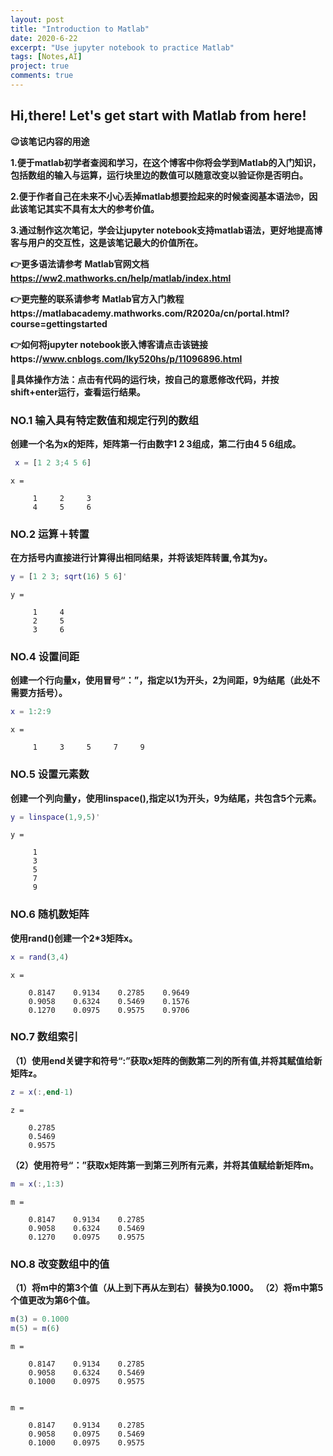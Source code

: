 ```yaml
---
layout: post
title: "Introduction to Matlab"
date: 2020-6-22
excerpt: "Use jupyter notebook to practice Matlab"
tags: [Notes,AI]
project: true
comments: true
---
```


## Hi,there! Let's get start with Matlab from here!
**😉该笔记内容的用途**

**1.便于matlab初学者查阅和学习，在这个博客中你将会学到Matlab的入门知识，包括数组的输入与运算，运行块里边的数值可以随意改变以验证你是否明白。**

**2.便于作者自己在未来不小心丢掉matlab想要捡起来的时候查阅基本语法🙄，因此该笔记其实不具有太大的参考价值。**

**3.通过制作这次笔记，学会让jupyter notebook支持matlab语法，更好地提高博客与用户的交互性，这是该笔记最大的价值所在。**

**👉更多语法请参考 Matlab官网文档 https://ww2.mathworks.cn/help/matlab/index.html**

**👉更完整的联系请参考 Matlab官方入门教程https://matlabacademy.mathworks.com/R2020a/cn/portal.html?course=gettingstarted**

**👉如何将jupyter notebook嵌入博客请点击该链接https://www.cnblogs.com/lky520hs/p/11096896.html**

**🌟具体操作方法：点击有代码的运行块，按自己的意愿修改代码，并按shift+enter运行，查看运行结果。**

### NO.1 输入具有特定数值和规定行列的数组
**创建一个名为x的矩阵，矩阵第一行由数字1 2 3组成，第二行由4 5 6组成。**


```matlab
 x = [1 2 3;4 5 6]
```

    
    x =
    
         1     2     3
         4     5     6
    
    
    

### NO.2 运算＋转置
**在方括号内直接进行计算得出相同结果，并将该矩阵转置,令其为y。**


```matlab
y = [1 2 3; sqrt(16) 5 6]'
```

    
    y =
    
         1     4
         2     5
         3     6
    
    
    

### NO.4 设置间距
**创建一个行向量x，使用冒号“：”，指定以1为开头，2为间距，9为结尾（此处不需要方括号）。**


```matlab
x = 1:2:9
```

    
    x =
    
         1     3     5     7     9
    
    
    

### NO.5 设置元素数
**创建一个列向量y，使用linspace(),指定以1为开头，9为结尾，共包含5个元素。**


```matlab
y = linspace(1,9,5)'
```

    
    y =
    
         1
         3
         5
         7
         9
    
    
    

### NO.6 随机数矩阵
  **使用rand()创建一个2*3矩阵x。**


```matlab
x = rand(3,4)
```

    
    x =
    
        0.8147    0.9134    0.2785    0.9649
        0.9058    0.6324    0.5469    0.1576
        0.1270    0.0975    0.9575    0.9706
    
    
    

### NO.7 数组索引
**（1）使用end关键字和符号“:”获取x矩阵的倒数第二列的所有值,并将其赋值给新矩阵z。**


```matlab
z = x(:,end-1)
```

    
    z =
    
        0.2785
        0.5469
        0.9575
    
    
    

**（2）使用符号“：”获取x矩阵第一到第三列所有元素，并将其值赋给新矩阵m。**


```matlab
m = x(:,1:3)
```

    
    m =
    
        0.8147    0.9134    0.2785
        0.9058    0.6324    0.5469
        0.1270    0.0975    0.9575
    
    
    

### NO.8 改变数组中的值
**（1）将m中的第3个值（从上到下再从左到右）替换为0.1000。
（2）将m中第5个值更改为第6个值。**


```matlab
m(3) = 0.1000
m(5) = m(6)
```

    
    m =
    
        0.8147    0.9134    0.2785
        0.9058    0.6324    0.5469
        0.1000    0.0975    0.9575
    
    
    m =
    
        0.8147    0.9134    0.2785
        0.9058    0.0975    0.5469
        0.1000    0.0975    0.9575
    
  
